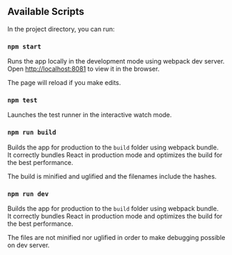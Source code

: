 ## Available Scripts

In the project directory, you can run:

### `npm start`

Runs the app locally in the development mode using webpack dev server.<br />
Open [http://localhost:8081](http://localhost:8081) to view it in the browser.

The page will reload if you make edits.<br />

### `npm test`

Launches the test runner in the interactive watch mode.<br />

### `npm run build`

Builds the app for production to the `build` folder using webpack bundle.<br />
It correctly bundles React in production mode and optimizes the build for the best performance.

The build is minified and uglified and the filenames include the hashes. <br />

### `npm run dev`

Builds the app for production to the `build` folder using webpack bundle.<br />
It correctly bundles React in production mode and optimizes the build for the best performance.

The files are not minified nor uglified in order to make debugging possible on dev server. <br />

